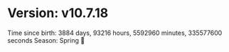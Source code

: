 # Version: v10.7.18
Time since birth: 3884 days, 93216 hours, 5592960 minutes, 335577600 seconds
Season: Spring 🌸

